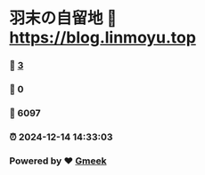 # 羽末の自留地 :link: https://blog.linmoyu.top 
### :page_facing_up: [3](https://blog.linmoyu.top/tag.html) 
### :speech_balloon: 0 
### :hibiscus: 6097 
### :alarm_clock: 2024-12-14 14:33:03 
### Powered by :heart: [Gmeek](https://github.com/Meekdai/Gmeek)
